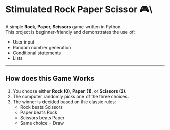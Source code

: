 # Stimulated Rock Paper Scissor 🎮\
A simple **Rock, Paper, Scissors** game written in Python.  
This project is beginner-friendly and demonstrates the use of:
- User input
- Random number generation
- Conditional statements
- Lists

---

## How does this Game Works
1. You choose either **Rock (0)**, **Paper (1)**, or **Scissors (2)**.
2. The computer randomly picks one of the three choices.
3. The winner is decided based on the classic rules:
   - Rock beats Scissors
   - Paper beats Rock
   - Scissors beats Paper
   - Same choice = Draw
